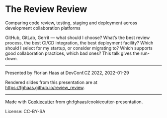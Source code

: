 # The Review Review
Comparing code review, testing, staging and deployment across development collaboration platforms

GitHub, GitLab, Gerrit — what should I choose? What’s the best review process, the best CI/CD integration, the best deployment facility? Which should I select for my startup, or consider migrating to? Which supports good collaboration practices, which bad ones? This talk gives the run-down.

* * *

Presented by Florian Haas at DevConf.CZ 2022, 2022-01-29

Rendered slides from this presentation are at <https://fghaas.github.io/review_review>.

* * *

Made with [Cookiecutter](https://cookiecutter.readthedocs.io/) from gh:fghaas/cookiecutter-presentation.

License: CC-BY-SA
